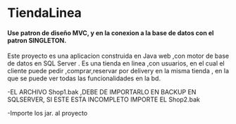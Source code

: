 # TiendaLinea
#### Use patron de diseño MVC, y en la conexion a la base de datos con el patron SINGLETON.
Este proyecto es una aplicacion construida en Java web ,con motor de base de datos en SQL Server . Es una tienda en linea ,con usuarios, en el cual el cliente puede pedir ,comprar,reservar  por delivery en la misma tienda , en la que se puede ver todas las funcionalidades en la bd.

-EL ARCHIVO Shop1.bak ,DEBE DE IMPORTARLO EN BACKUP EN SQLSERVER,
SI ESTE ESTA INCOMPLETO IMPORTE EL Shop2.bak

-Importe los jar. al proyecto 

